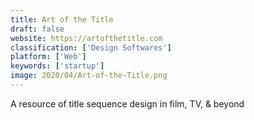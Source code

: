 ```yaml
---
title: Art of the Title
draft: false 
website: https://artofthetitle.com
classification: ['Design Softwares']
platform: ['Web']
keywords: ['startup']
image: 2020/04/Art-of-the-Title.png
---
```

A resource of title sequence design in film, TV, & beyond